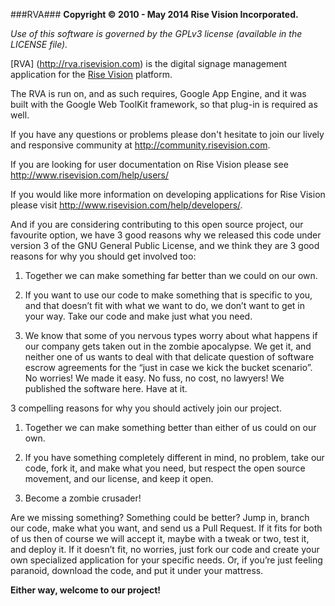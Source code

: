 ###RVA###
**Copyright © 2010 - May 2014 Rise Vision Incorporated.**

*Use of this software is governed by the GPLv3 license (available in the LICENSE file).*

[RVA] (http://rva.risevision.com) is the digital signage management application for the [Rise Vision](http://www.risevision.com) platform.

The RVA is run on, and as such requires, Google App Engine, and it was built with the Google Web ToolKit framework, so that plug-in is required as well.

If you have any questions or problems please don't hesitate to join our lively and responsive community at http://community.risevision.com.

If you are looking for user documentation on Rise Vision please see http://www.risevision.com/help/users/

If you would like more information on developing applications for Rise Vision please visit http://www.risevision.com/help/developers/. 

And if you are considering contributing to this open source project, our favourite option, we have 3 good reasons why we released this code under version 3 of the GNU General Public License, and we think they are 3 good reasons for why you should get involved too:

1. Together we can make something far better than we could on our own.

2. If you want to use our code to make something that is specific to you, and that doesn’t fit with what we want to do, we don’t want to get in your way. Take our code and make just what you need.

3. We know that some of you nervous types worry about what happens if our company gets taken out in the zombie apocalypse. We get it, and neither one of us wants to deal with that delicate question of software escrow agreements for the “just in case we kick the bucket scenario”. No worries! We made it easy. No fuss, no cost, no lawyers! We published the software here. Have at it.

3 compelling reasons for why you should actively join our project. 

1. Together we can make something better than either of us could on our own. 

2. If you have something completely different in mind, no problem, take our code, fork it, and make what you need, but respect the open source movement, and our license, and keep it open. 

3. Become a zombie crusader!

Are we missing something? Something could be better? Jump in, branch our code, make what you want, and send us a Pull Request. If it fits for both of us then of course we will accept it, maybe with a tweak or two, test it, and deploy it. If it doesn’t fit, no worries, just fork our code and create your own specialized application for your specific needs. Or, if you’re just feeling paranoid, download the code, and put it under your mattress.

**Either way, welcome to our project!**

